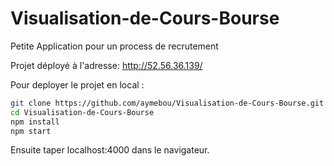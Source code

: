 # Visualisation-de-Cours-Bourse
Petite Application pour un process de recrutement

Projet déployé à l'adresse: http://52.56.36.139/

Pour deployer le projet en local : 

```bash 
git clone https://github.com/aymebou/Visualisation-de-Cours-Bourse.git
cd Visualisation-de-Cours-Bourse
npm install
npm start
```

Ensuite taper localhost:4000 dans le navigateur.
